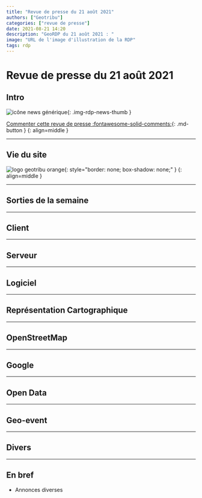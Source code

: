 ```yaml
---
title: "Revue de presse du 21 août 2021"
authors: ["Geotribu"]
categories: ["revue de presse"]
date: 2021-08-21 14:20
description: "GeoRDP du 21 août 2021 : "
image: "URL de l'image d'illustration de la RDP"
tags: rdp
---
```


# Revue de presse du 21 août 2021

## Intro

![icône news générique](https://cdn.geotribu.fr/img/internal/icons-rdp-news/news.png "News"){: .img-rdp-news-thumb }

[Commenter cette revue de presse :fontawesome-solid-comments:](#__comments){: .md-button }
{: align=middle }

----

## Vie du site

![logo geotribu orange](https://cdn.geotribu.fr/img/internal/charte/geotribu_logo_rectangle_384x80.png "logo geotribu orange"){: style="border: none; box-shadow: none;" }
{: align=middle }

----

## Sorties de la semaine

----

## Client

----

## Serveur

----

## Logiciel

----

## Représentation Cartographique

----

## OpenStreetMap

----

## Google

----

## Open Data

----

## Geo-event

----

## Divers

----

## En bref

- Annonces diverses
